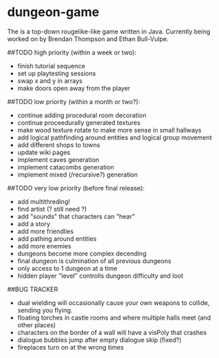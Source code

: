 # dungeon-game
The is a top-down rougelike-like game written in Java. Currently being worked on by Brendan Thompson and Ethan  Bull-Vulpe.

##TODO high priority (within a week or two):
* finish tutorial sequence
* set up playtesting sessions
* swap x and y in arrays
* make doors open away from the player

##TODO low priority (within a month or two?):
* continue adding procedural room decoration
* continue proceedurally generated textures
* make wood texture rotate to make more sense in small hallways
* add logical pathfinding around entities and logical group movement
* add different shops to towns
* update wiki pages
* implement caves generation
* implement catacombs generation
* implement mixed (/recursive?) generation

##TODO very low priority (before final release):
* add multithreding!
* find artist (? still need ?)
* add "sounds" that characters can "hear"
* add a story
* add more friendlies
* add pathing around entities
* add more enemies
* dungeons become more complex decending
* final dungeon is culmination of all previous dungeons
* only access to 1 dungeon at a time
* hidden player "level" controlls dungeon difficulty and loot

##BUG TRACKER
* dual wielding will occasionally cause your own weapons to collide, sending you flying.
* floating torches in castle rooms and where multiple halls meet (and other places)
* characters on the border of a wall will have a visPoly that crashes
* dialogue bubbles jump after empty dialogue skip (fixed?)
* fireplaces turn on at the wrong times
